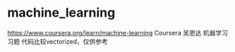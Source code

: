 # machine_learning
https://www.coursera.org/learn/machine-learning
Coursera 吴恩达 机器学习 习题
代码比较vectorized，仅供参考
